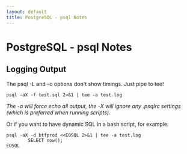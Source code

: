 ```yaml
---
layout: default
title: PostgreSQL - psql Notes
---
```


# PostgreSQL - psql Notes

## Logging Output
The psql -L and -o options don't show timings. Just pipe to tee!
```
psql -aX -f test.sql 2>&1 | tee -a test.log
```
*The -a will force echo all output, the -X will ignore any .psqlrc settings (which is preferred when running scripts).*

Or if you want to have dynamic SQL in a bash script, for example:
```
psql -aX -d btfprod <<EOSQL 2>&1 | tee -a test.log
        SELECT now();
EOSQL
```

